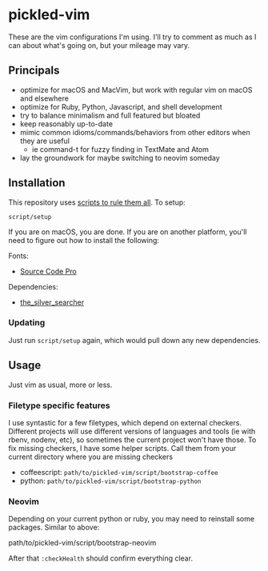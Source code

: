 # pickled-vim

These are the vim configurations I'm using. I'll try to comment as much as I can about what's going on, but your mileage may vary.

## Principals

* optimize for macOS and MacVim, but work with regular vim on macOS and elsewhere
* optimize for Ruby, Python, Javascript, and shell development
* try to balance minimalism and full featured but bloated
* keep reasonably up-to-date
* mimic common idioms/commands/behaviors from other editors when they are useful
  * ie command-t for fuzzy finding in TextMate and Atom
* lay the groundwork for maybe switching to neovim someday

## Installation

This repository uses [scripts to rule them all](https://github.com/github/scripts-to-rule-them-all). To setup:

    script/setup

If you are on macOS, you are done. If you are on another platform, you'll need to figure out how to install the following:

Fonts:

- [Source Code Pro](https://github.com/adobe-fonts/source-code-pro)

Dependencies:

- [the_silver_searcher](https://geoff.greer.fm/ag/)

### Updating

Just run `script/setup` again, which would pull down any new dependencies.

## Usage

Just vim as usual, more or less.

### Filetype specific features

I use syntastic for a few filetypes, which depend on external checkers. Different projects will use different versions of languages and tools (ie with rbenv, nodenv, etc), so sometimes the current project won't have those. To fix missing checkers, I have some helper scripts. Call them from your current directory where you are missing checkers

* coffeescript: `path/to/pickled-vim/script/bootstrap-coffee`
* python: `path/to/pickled-vim/script/bootstrap-python`

### Neovim

Depending on your current python or ruby, you may need to reinstall some packages. Similar to above:

   path/to/pickled-vim/script/bootstrap-neovim

After that `:checkHealth` should confirm everything clear.
